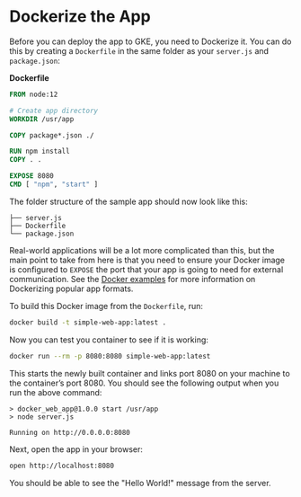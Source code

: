 # Dockerize the App

Before you can deploy the app to GKE, you need to Dockerize it. You can do this by creating a `Dockerfile` in the same
folder as your `server.js` and `package.json`:

**Dockerfile**

```Dockerfile
FROM node:12

# Create app directory
WORKDIR /usr/app

COPY package*.json ./

RUN npm install
COPY . .

EXPOSE 8080
CMD [ "npm", "start" ]
```

The folder structure of the sample app should now look like this:

    ├── server.js
    ├── Dockerfile
    └── package.json

Real-world applications will be a lot more complicated than this, but the main point to take from here is that
you need to ensure your Docker image is configured to `EXPOSE` the port that your app is going to need for external
communication. See the [Docker examples](https://docs.docker.com/samples/) for more information on Dockerizing popular
app formats.

To build this Docker image from the `Dockerfile`, run:

```bash
docker build -t simple-web-app:latest .
```

Now you can test you container to see if it is working:

```bash
docker run --rm -p 8080:8080 simple-web-app:latest
```

This starts the newly built container and links port 8080 on your machine to the container’s port 8080. You should see
the following output when you run the above command:

    > docker_web_app@1.0.0 start /usr/app
    > node server.js

    Running on http://0.0.0.0:8080

Next, open the app in your browser:

```bash
open http://localhost:8080
```

You should be able to see the "Hello World!" message from the server.



<!-- ##DOCS-SOURCER-START
{"sourcePlugin":"Service Catalog Reference","hash":"91d4654932ef5d79da2467817ca50f70"}
##DOCS-SOURCER-END -->
